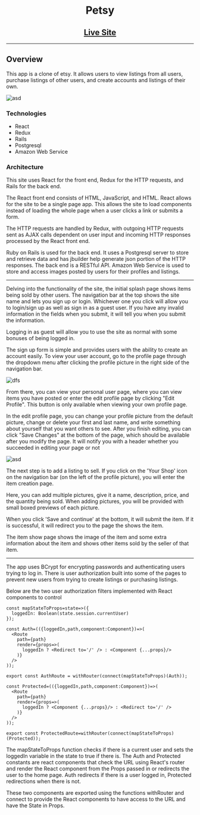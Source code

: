 
<h1 align="center">Petsy</h1>

<h2 align="center"><a href="https://etsycloneaa.herokuapp.com/">Live Site</a></h2>

------------------------
## Overview

This app is a clone of etsy. It allows users to view listings from all users, purchase listings of other users, and create accounts and listings of their own.


![asd](https://i.imgur.com/o3k4WLe.jpg)

### Technologies
- React
- Redux
- Rails
- Postgresql
- Amazon Web Service

### Architecture

This site uses React for the front end,  Redux for the HTTP requests, and Rails for the back end.

The React front end consists of HTML, JavaScript, and HTML. React allows for the site to be a single page app. This allows the site to load components instead of loading the whole page when a user clicks a link or submits a form.

The HTTP requests are handled by Redux, with outgoing HTTP requests sent as AJAX calls dependent on user input and incoming HTTP responses processed by the React front end.

Ruby on Rails is used for the back end. It uses a Postgresql server to store and retrieve data and has jbuilder help generate json portion of the HTTP responses. The back end is a RESTful API. Amazon Web Service is used to store and access images posted by users for their profiles and listings.

-----------------------------

Delving into the functionality of the site, the initial splash page shows items being sold by other users. The navigation bar at the top shows the site name and lets you sign up or login. Whichever one you click will allow you to login/sign up as well as sign in as a guest user. If you have any invalid information in the fields when you submit, it will tell you when you submit the information.

Logging in as guest will allow you to use the site as normal with some bonuses of being logged in.

The sign up form is simple and provides users with the ability to create an account easily. To view your user account, go to the profile page through the dropdown menu after clicking the profile picture in the right side of the navigation bar.

![dfs](https://image.ibb.co/k3gFdK/Screen_Shot_2018_08_17_at_3_38_22_PM.png)

From there, you can view your personal user page, where you can view items you have posted or enter the edit profile page by clicking "Edit Profile". This button is only available when viewing your own profile page.

In the edit profile page, you can change your profile picture from the default picture, change or delete your first and last name, and write something about yourself that you want others to see. After you finish editing, you can click "Save Changes" at the bottom of the page, which should be available after you modify the page. It will notify you with a header whether you succeeded in editing your page or not

![asd](https://preview.ibb.co/hPOdyK/Screen_Shot_2018_08_17_at_3_45_39_PM.png)

The next step is to add a listing to sell. If you click on the 'Your Shop' icon on the navigation bar (on the left of the profile picture), you will enter the item creation page.

Here, you can add multiple pictures, give it a name, description, price, and the quantity being sold. When adding pictures, you will be provided with small boxed previews of each picture.

When you click 'Save and continue' at the bottom, it will submit the item. If it is successful, it will redirect you to the page the shows the item.

The item show page shows the image of the item and some extra information about the item and shows other items sold by the seller of that item.

-------------------------------------------------

The app uses BCrypt for encrypting passwords and authenticating users trying to log in. There is user authorization built into some of the pages to prevent new users from trying to create listings or purchasing listings.

Below are the two user authorization filters implemented with React components to control

~~~
const mapStateToProps=state=>({
  loggedIn: Boolean(state.session.currentUser)
});

const Auth=(({loggedIn,path,component:Component})=>(
  <Route
    path={path}
    render={props=>(
      loggedIn ? <Redirect to='/' /> : <Component {...props}/>
    )}
  />
));

export const AuthRoute = withRouter(connect(mapStateToProps)(Auth));

const Protected=(({loggedIn,path,component:Component})=>(
  <Route
    path={path}
    render={props=>(
      loggedIn ? <Component {...props}/> : <Redirect to='/' />
    )}
  />
));

export const ProtectedRoute=withRouter(connect(mapStateToProps)(Protected));

~~~

The mapStateToProps function checks if there is a current user and sets the loggedIn variable in the state to true if there is. The Auth and Protected constants are react components that check the URL using React's router and render the React component from the Props passed in or redirects the user to the home page. Auth redirects if there is a user logged in, Protected redirections when there is not.

These two components are exported using the functions withRouter and connect to provide the React components to have access to the URL and have the State in Props.
